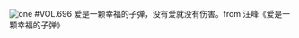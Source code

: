 ![one](http://image.wufazhuce.com/Ft4pk6HQL1Btk7eRcSOEUbCyTQ38)
#VOL.696
爱是一颗幸福的子弹，没有爱就没有伤害。from 汪峰《爱是一颗幸福的子弹》